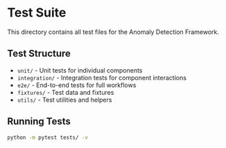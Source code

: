 # Test Suite

This directory contains all test files for the Anomaly Detection Framework.

## Test Structure

- `unit/` - Unit tests for individual components
- `integration/` - Integration tests for component interactions
- `e2e/` - End-to-end tests for full workflows
- `fixtures/` - Test data and fixtures
- `utils/` - Test utilities and helpers

## Running Tests

```bash
python -m pytest tests/ -v
```